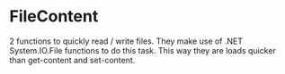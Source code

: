 # FileContent
2 functions to quickly read / write files.
They make use of .NET System.IO.File functions to do this task.
This way they are loads quicker than get-content and set-content.
